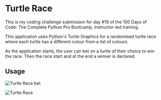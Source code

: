 # Turtle Race

This is my coding challenge submission for day #19 of the 100 Days of Code: The Complete Python Pro Bootcamp, instructor-led training.

This application uses Python's Turtle Graphics for a randomised turtle race where each turtle has a different colour from a list of colours.

As the application starts, the user can bet on a turtle of their choice to win the race. Then the race start and at the end a winner is declared.

## Usage

![Turtle Race bet](https://i.imgur.com/XUBSR2J.png)

![Turtle Race](https://i.imgur.com/szYRGJv.png)

